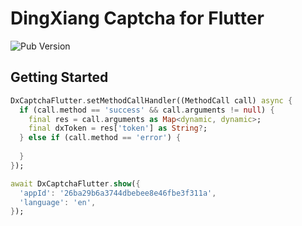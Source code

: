 # DingXiang Captcha for Flutter

![Pub Version](https://img.shields.io/pub/v/dxcaptcha_flutter)

## Getting Started

```dart
DxCaptchaFlutter.setMethodCallHandler((MethodCall call) async {
  if (call.method == 'success' && call.arguments != null) {
    final res = call.arguments as Map<dynamic, dynamic>;
    final dxToken = res['token'] as String?;
  } else if (call.method == 'error') {
    
  }
});
```

```dart
await DxCaptchaFlutter.show({
  'appId': '26ba29b6a3744dbebee8e46fbe3f311a',
  'language': 'en',
});
```

